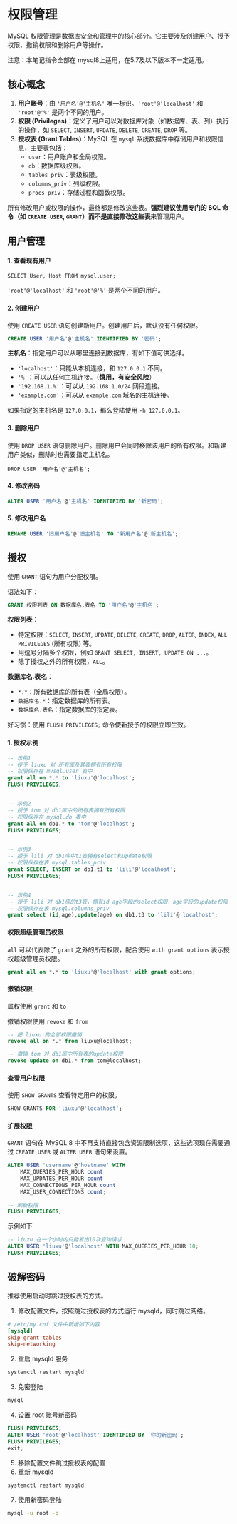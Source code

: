 # 权限管理

MySQL 权限管理是数据库安全和管理中的核心部分。它主要涉及创建用户、授予权限、撤销权限和删除用户等操作。

注意：本笔记指令全部在 mysql8上适用，在5.7及以下版本不一定适用。



## 核心概念

1. **用户账号**：由 `'用户名'@'主机名'` 唯一标识。`'root'@'localhost'` 和 `'root'@'%'` 是两个不同的用户。
2. **权限 (Privileges)**：定义了用户可以对数据库对象（如数据库、表、列）执行的操作，如 `SELECT`, `INSERT`, `UPDATE`, `DELETE`, `CREATE`, `DROP` 等。
3. **授权表 (Grant Tables)**：MySQL 在 `mysql` 系统数据库中存储用户和权限信息，主要表包括：
   - `user`：用户账户和全局权限。
   - `db`：数据库级权限。
   - `tables_priv`：表级权限。
   - `columns_priv`：列级权限。
   - `procs_priv`：存储过程和函数权限。

所有修改用户或权限的操作，最终都是修改这些表。**强烈建议使用专门的 SQL 命令（如 `CREATE USER`, `GRANT`）而不是直接修改这些表**来管理用户。



## 用户管理

#### 1. 查看现有用户

~~~mysql
SELECT User, Host FROM mysql.user;
~~~

`'root'@'localhost'` 和 `'root'@'%'` 是两个不同的用户。



#### 2. 创建用户

使用 `CREATE USER` 语句创建新用户。创建用户后，默认没有任何权限。

~~~sql
CREATE USER '用户名'@'主机名' IDENTIFIED BY '密码';
~~~

**主机名**：指定用户可以从哪里连接到数据库，有如下值可供选择。

- `'localhost'`：只能从本机连接，和 `127.0.0.1` 不同。
- `'%'`：可以从任何主机连接。（**慎用，有安全风险**）
- `'192.168.1.%'`：可以从 `192.168.1.0/24` 网段连接。
- `'example.com'`：可以从 `example.com` 域名的主机连接。

如果指定的主机名是 `127.0.0.1`，那么登陆使用 `-h 127.0.0.1`。



#### 3. 删除用户

使用 `DROP USER` 语句删除用户。删除用户会同时移除该用户的所有权限。和新建用户类似，删除时也需要指定主机名。

```mysql
DROP USER '用户名'@'主机名';
```



#### 4. 修改密码

~~~sql
ALTER USER '用户名'@'主机名' IDENTIFIED BY '新密码';
~~~

#### 5. 修改用户名

~~~sql
RENAME USER '旧用户名'@'旧主机名' TO '新用户名'@'新主机名';
~~~



## 授权

使用 `GRANT` 语句为用户分配权限。

语法如下：

~~~sql
GRANT 权限列表 ON 数据库名.表名 TO '用户名'@'主机名';
~~~

**权限列表**：

- 特定权限：`SELECT`, `INSERT`, `UPDATE`, `DELETE`, `CREATE`, `DROP`, `ALTER`, `INDEX`, `ALL PRIVILEGES` (所有权限) 等。
- 用逗号分隔多个权限，例如 `GRANT SELECT, INSERT, UPDATE ON ...`。
- 除了授权之外的所有权限，`ALL`。

**数据库名.表名**：

- `*.*`：所有数据库的所有表（全局权限）。
- `数据库名.*`：指定数据库的所有表。
- `数据库名.表名`：指定数据库的指定表。

好习惯：使用 `FLUSH PRIVILEGES;` 命令使新授予的权限立即生效。



#### 1. 授权示例

~~~sql
-- 示例1
-- 授予 liuxu 对 所有库及其表拥有所有权限
-- 权限保存在 mysql.user 表中
grant all on *.* to 'liuxu'@'localhost';
FLUSH PRIVILEGES;


-- 示例2
-- 授予 tom 对 db1库中的所有表拥有所有权限
-- 权限保存在 mysql.db 表中
grant all on db1.* to 'tom'@'localhost';
FLUSH PRIVILEGES;


-- 示例3
-- 授予 lili 对 db1库中t1表拥有select和update权限
-- 权限保存在表 mysql.tables_priv
grant SELECT, INSERT on db1.t1 to 'lili'@'localhost';
FLUSH PRIVILEGES;


-- 示例4
-- 授予 lili 对 db1库的t3表，拥有id age字段的select权限，age字段的update权限
-- 权限保存在表 mysql.columns_priv
grant select (id,age),update(age) on db1.t3 to 'lili'@'localhost';
~~~



#### 权限超级管理员权限

`all` 可以代表除了 `grant` 之外的所有权限，配合使用 `with grant options`  表示授权超级管理员权限。

~~~sql
grant all on *.* to 'liuxu'@'localhost' with grant options;
~~~



#### 撤销权限

属权使用 `grant` 和 `to`

撤销权限使用 `revoke` 和 `from`

~~~sql
-- 把 liuxu 的全部权限撤销
revoke all on *.* from liuxu@localhost;

-- 撤销 tom 对 db1库中所有表的update权限
revoke update on db1.* from tom@localhost;
~~~



#### 查看用户权限

使用 `SHOW GRANTS` 查看特定用户的权限。

~~~sql
SHOW GRANTS FOR 'liuxu'@'localhost';
~~~



#### 扩展权限

`GRANT` 语句在 MySQL 8 中不再支持直接包含资源限制选项，这些选项现在需要通过 `CREATE USER` 或 `ALTER USER` 语句来设置。

~~~sql
ALTER USER 'username'@'hostname' WITH
    MAX_QUERIES_PER_HOUR count
    MAX_UPDATES_PER_HOUR count
    MAX_CONNECTIONS_PER_HOUR count
    MAX_USER_CONNECTIONS count;
    
-- 刷新权限
FLUSH PRIVILEGES;
~~~

示例如下

~~~sql
-- liuxu 在一个小时内只能发出10次查询请求
ALTER USER 'liuxu'@'localhost' WITH MAX_QUERIES_PER_HOUR 10;
FLUSH PRIVILEGES;
~~~



## 破解密码

推荐使用启动时跳过授权表的方式。

1. 修改配置文件，按照跳过授权表的方式运行 mysqld，同时跳过网络。

~~~ini
# /etc/my.cnf 文件中新增如下内容
[mysqld]
skip-grant-tables
skip-networking
~~~

2. 重启 mysqld 服务
~~~bash
systemctl restart mysqld
~~~
3. 免密登陆
~~~bash
mysql
~~~
4. 设置 root 账号新密码
~~~sql
FLUSH PRIVILEGES;
ALTER USER 'root'@'localhost' IDENTIFIED BY '你的新密码';
FLUSH PRIVILEGES;
exit;
~~~
5. 移除配置文件跳过授权表的配置
6. 重新 mysqld
~~~bash
systemctl restart mysqld
~~~
7. 使用新密码登陆
~~~bash
mysql -u root -p
~~~



